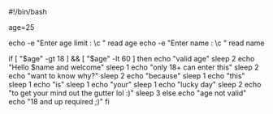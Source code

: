 
#!/bin/bash

age=25

echo -e "Enter age limit : \c "
read age
echo -e "Enter name  : \c "
 read name

if [ "$age" -gt 18 ] && [ "$age" -lt 60 ]
then
  echo "valid age"
sleep 2
  echo "Hello $name and welcome"
sleep 1
  echo "only 18+ can enter this"
sleep 2
  echo "want to know why?"
sleep 2
  echo "because"
sleep 1
  echo "this"
sleep 1
  echo "is"
sleep 1
  echo "your"
sleep 1
  echo "lucky day"
sleep 2
  echo "to get your mind out the gutter lol :)"
sleep 3
else
  echo "age not valid"
  echo "18 and up required ;)"
fi
